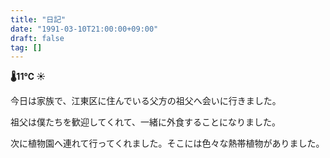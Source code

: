 ```yaml
---
title: "日記"
date: "1991-03-10T21:00:00+09:00"
draft: false
tag: []
---
```


__🌡11℃ ☀__

今日は家族で、江東区に住んでいる父方の祖父へ会いに行きました。

祖父は僕たちを歓迎してくれて、一緒に外食することになりました。

次に植物園へ連れて行ってくれました。そこには色々な熱帯植物がありました。
